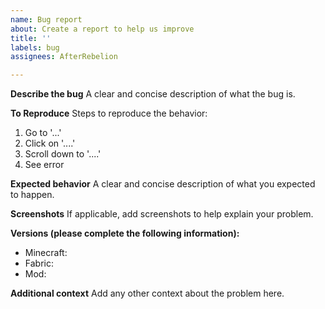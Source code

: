 ```yaml
---
name: Bug report
about: Create a report to help us improve
title: ''
labels: bug
assignees: AfterRebelion

---
```


**Describe the bug**
A clear and concise description of what the bug is.

**To Reproduce**
Steps to reproduce the behavior:
1. Go to '...'
2. Click on '....'
3. Scroll down to '....'
4. See error

**Expected behavior**
A clear and concise description of what you expected to happen.

**Screenshots**
If applicable, add screenshots to help explain your problem.

**Versions (please complete the following information):**
 - Minecraft:   
 - Fabric:        
 - Mod:          

**Additional context**
Add any other context about the problem here.
